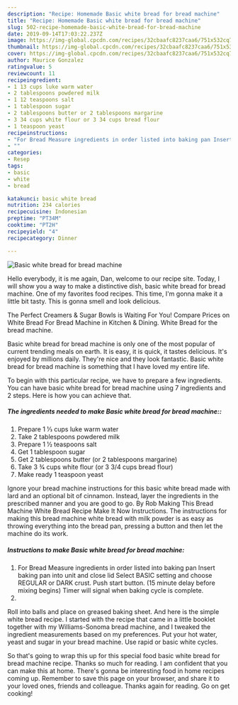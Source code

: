 ```yaml
---
description: "Recipe: Homemade Basic white bread for bread machine"
title: "Recipe: Homemade Basic white bread for bread machine"
slug: 502-recipe-homemade-basic-white-bread-for-bread-machine
date: 2019-09-14T17:03:22.237Z
image: https://img-global.cpcdn.com/recipes/32cbaafc8237caa6/751x532cq70/basic-white-bread-for-bread-machine-recipe-main-photo.jpg
thumbnail: https://img-global.cpcdn.com/recipes/32cbaafc8237caa6/751x532cq70/basic-white-bread-for-bread-machine-recipe-main-photo.jpg
cover: https://img-global.cpcdn.com/recipes/32cbaafc8237caa6/751x532cq70/basic-white-bread-for-bread-machine-recipe-main-photo.jpg
author: Maurice Gonzalez
ratingvalue: 5
reviewcount: 11
recipeingredient:
- 1 13 cups luke warm water
- 2 tablespoons powdered milk
- 1 12 teaspoons salt
- 1 tablespoon sugar
- 2 tablespoons butter or 2 tablespoons margarine
- 3 34 cups white flour or 3 34 cups bread flour
- 1 teaspoon yeast
recipeinstructions:
- "For Bread Measure ingredients in order listed into baking pan Insert baking pan into unit and close lid Select BASIC setting and choose REGULAR or DARK crust. Push start button. (15 minute delay before mixing begins) Timer will signal when baking cycle is complete."
- ""
categories:
- Resep
tags:
- basic
- white
- bread

katakunci: basic white bread
nutrition: 234 calories
recipecuisine: Indonesian
preptime: "PT34M"
cooktime: "PT2H"
recipeyield: "4"
recipecategory: Dinner

---
```



![Basic white bread for bread machine](https://img-global.cpcdn.com/recipes/32cbaafc8237caa6/751x532cq70/basic-white-bread-for-bread-machine-recipe-main-photo.jpg)

Hello everybody, it is me again, Dan, welcome to our recipe site. Today, I will show you a way to make a distinctive dish, basic white bread for bread machine. One of my favorites food recipes. This time, I'm gonna make it a little bit tasty. This is gonna smell and look delicious.

The Perfect Creamers &amp; Sugar Bowls is Waiting For You! Compare Prices on White Bread For Bread Machine in Kitchen &amp; Dining. White Bread for the bread machine.

Basic white bread for bread machine is only one of the most popular of current trending meals on earth. It is easy, it is quick, it tastes delicious. It's enjoyed by millions daily. They're nice and they look fantastic. Basic white bread for bread machine is something that I have loved my entire life.


To begin with this particular recipe, we have to prepare a few ingredients. You can have basic white bread for bread machine using 7 ingredients and 2 steps. Here is how you can achieve that.

##### The ingredients needed to make Basic white bread for bread machine::

1. Prepare 1 1⁄3 cups luke warm water
1. Take 2 tablespoons powdered milk
1. Prepare 1 1⁄2 teaspoons salt
1. Get 1 tablespoon sugar
1. Get 2 tablespoons butter (or 2 tablespoons margarine)
1. Take 3 3⁄4 cups white flour (or 3 3/4 cups bread flour)
1. Make ready 1 teaspoon yeast


Ignore your bread machine instructions for this basic white bread made with lard and an optional bit of cinnamon. Instead, layer the ingredients in the prescribed manner and you are good to go. By Rob Making This Bread Machine White Bread Recipe Make It Now Instructions. The instructions for making this bread machine white bread with milk powder is as easy as throwing everything into the bread pan, pressing a button and then let the machine do its work. 

##### Instructions to make Basic white bread for bread machine:

1. For Bread Measure ingredients in order listed into baking pan Insert baking pan into unit and close lid Select BASIC setting and choose REGULAR or DARK crust.
Push start button.
(15 minute delay before mixing begins) Timer will signal when baking cycle is complete.
1. 


Roll into balls and place on greased baking sheet. And here is the simple white bread recipe. I started with the recipe that came in a little booklet together with my Williams-Sonoma bread machine, and I tweaked the ingredient measurements based on my preferences. Put your hot water, yeast and sugar in your bread machine. Use rapid or basic white cycles. 

So that's going to wrap this up for this special food basic white bread for bread machine recipe. Thanks so much for reading. I am confident that you can make this at home. There's gonna be interesting food in home recipes coming up. Remember to save this page on your browser, and share it to your loved ones, friends and colleague. Thanks again for reading. Go on get cooking!
